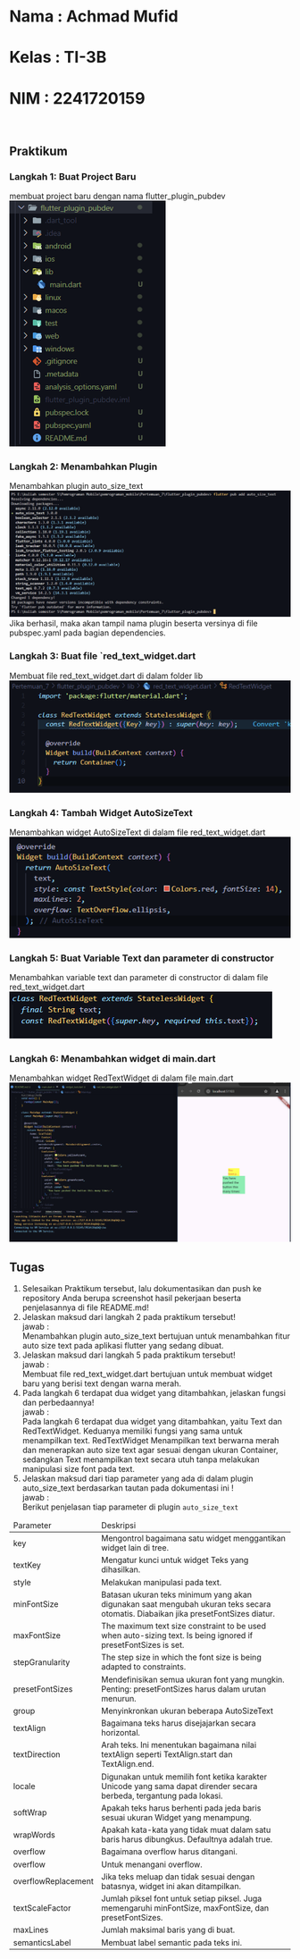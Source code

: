 # Nama : Achmad Mufid

# Kelas : TI-3B

# NIM : 2241720159

<br>

## Praktikum 

### Langkah 1: Buat Project Baru
membuat project baru dengan nama flutter_plugin_pubdev
![alt text](img/1.png)

### Langkah 2: Menambahkan Plugin
Menambahkan plugin auto_size_text
![alt text](img/2.png)
Jika berhasil, maka akan tampil nama plugin beserta versinya di file pubspec.yaml pada bagian dependencies.

### Langkah 3: Buat file `red_text_widget.dart
Membuat file red_text_widget.dart di dalam folder lib
![alt text](img/3.png)

### Langkah 4: Tambah Widget AutoSizeText
Menambahkan widget AutoSizeText di dalam file red_text_widget.dart
![alt text](img/4.png)

### Langkah 5: Buat Variable Text dan parameter di constructor
Menambahkan variable text dan parameter di constructor di dalam file red_text_widget.dart
![alt text](img/5.png)

### Langkah 6: Menambahkan widget di main.dart
Menambahkan widget RedTextWidget di dalam file main.dart
![alt text](img/6.png)


## Tugas
1. Selesaikan Praktikum tersebut, lalu dokumentasikan dan push ke repository Anda berupa screenshot hasil pekerjaan beserta penjelasannya di file README.md!
2. Jelaskan maksud dari langkah 2 pada praktikum tersebut!<br>
jawab : <br>
Menambahkan plugin auto_size_text bertujuan untuk menambahkan fitur auto size text pada aplikasi flutter yang sedang dibuat.
3. Jelaskan maksud dari langkah 5 pada praktikum tersebut!<br>
jawab :<br>
Membuat file red_text_widget.dart bertujuan untuk membuat widget baru yang berisi text dengan warna merah.
4. Pada langkah 6 terdapat dua widget yang ditambahkan, jelaskan fungsi dan perbedaannya!<br>
jawab :<br>
Pada langkah 6 terdapat dua widget yang ditambahkan, yaitu Text dan RedTextWidget. Keduanya memiliki fungsi yang sama untuk menampilkan text. RedTextWidget Menampilkan text berwarna merah dan menerapkan auto size text agar sesuai dengan ukuran Container, sedangkan Text menampilkan text secara utuh tanpa melakukan manipulasi size font pada text.
5. Jelaskan maksud dari tiap parameter yang ada di dalam plugin auto_size_text berdasarkan tautan pada dokumentasi ini !<br>
jawab :<br>
Berikut penjelasan tiap parameter di plugin `auto_size_text`

<table>
    <thead>
        <tr>
            <td>Parameter</td>
            <td>Deskripsi</td>
        </tr>
    </thead>
    <tbody>
        <tr>
            <td>key</td>
            <td>Mengontrol bagaimana satu widget menggantikan widget lain di tree.</td>
        </tr>
        <tr>
            <td>textKey</td>
            <td>Mengatur kunci untuk widget Teks yang dihasilkan.</td>
        </tr>
        <tr>
            <td>style</td>
            <td>Melakukan manipulasi pada text.</td>
        </tr>
        <tr>
            <td>minFontSize</td>
            <td>Batasan ukuran teks minimum yang akan digunakan saat mengubah ukuran teks secara otomatis. Diabaikan jika presetFontSizes diatur.</td>
        </tr>
        <tr>
            <td>maxFontSize</td>
            <td>The maximum text size constraint to be used when auto-sizing text. Is being ignored if presetFontSizes is set.</td>
        </tr>
        <tr>
            <td>stepGranularity</td>
            <td>The step size in which the font size is being adapted to constraints.</td>
        </tr>
        <tr>
            <td>presetFontSizes</td>
            <td>Mendefinisikan semua ukuran font yang mungkin. Penting: presetFontSizes harus dalam urutan menurun.</td>
        </tr>
        <tr>
            <td>group</td>
            <td>Menyinkronkan ukuran beberapa AutoSizeText</td>
        </tr>
        <tr>
            <td>textAlign</td>
            <td>Bagaimana teks harus disejajarkan secara horizontal.</td>
        </tr>
        <tr>
            <td>textDirection</td>
            <td>Arah teks. Ini menentukan bagaimana nilai textAlign seperti TextAlign.start dan TextAlign.end.</td>
        </tr>
        <tr>
            <td>locale</td>
            <td>Digunakan untuk memilih font ketika karakter Unicode yang sama dapat dirender secara berbeda, tergantung pada lokasi.</td>
        </tr>
        <tr>
            <td>softWrap</td>
            <td>Apakah teks harus berhenti pada jeda baris sesuai ukuran Widget yang menampung.</td>
        </tr>
        <tr>
            <td>wrapWords</td>
            <td>Apakah kata-kata yang tidak muat dalam satu baris harus dibungkus. Defaultnya adalah true.</td>
        </tr>
        <tr>
            <td>overflow</td>
            <td>Bagaimana overflow harus ditangani.</td>
        </tr>
        <tr>
            <td>overflow</td>
            <td>Untuk menangani overflow.</td>
        </tr>
        <tr>
            <td>overflowReplacement</td>
            <td>Jika teks meluap dan tidak sesuai dengan batasnya, widget ini akan ditampilkan.</td>
        </tr>
        <tr>
            <td>textScaleFactor</td>
            <td>Jumlah piksel font untuk setiap piksel. Juga memengaruhi minFontSize, maxFontSize, dan presetFontSizes.</td>
        </tr>
        <tr>
            <td>maxLines</td>
            <td>Jumlah maksimal baris yang di buat.</td>
        </tr>
        <tr>
            <td>semanticsLabel</td>
            <td>Membuat label semantic pada teks ini.</td>
        </tr>
    </tbody>
</table>